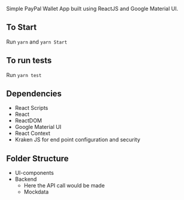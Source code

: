 
Simple PayPal Wallet App built using ReactJS and Google Material UI.


## To Start
Run `yarn` and `yarn Start`

## To run tests
Run `yarn test`

## Dependencies

- React Scripts
- React
- ReactDOM
- Google Material UI
- React Context
- Kraken JS for end point configuration and security

## Folder Structure

  - UI-components
  - Backend
    - Here the API call would be made
    - Mockdata
